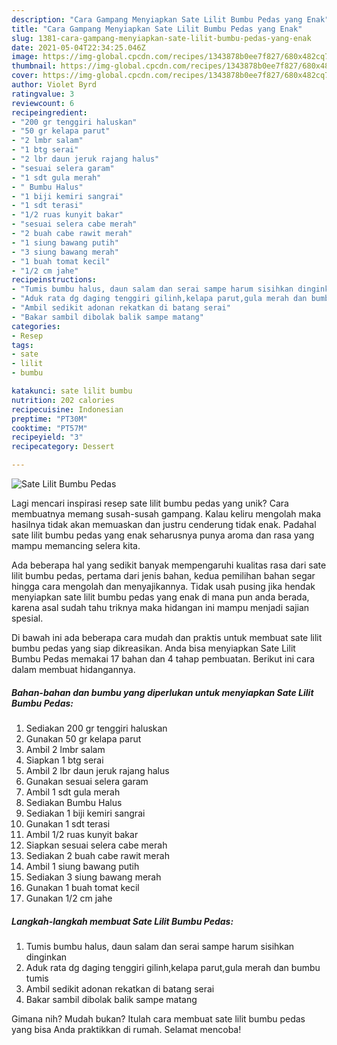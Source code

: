 ```yaml
---
description: "Cara Gampang Menyiapkan Sate Lilit Bumbu Pedas yang Enak"
title: "Cara Gampang Menyiapkan Sate Lilit Bumbu Pedas yang Enak"
slug: 1381-cara-gampang-menyiapkan-sate-lilit-bumbu-pedas-yang-enak
date: 2021-05-04T22:34:25.046Z
image: https://img-global.cpcdn.com/recipes/1343878b0ee7f827/680x482cq70/sate-lilit-bumbu-pedas-foto-resep-utama.jpg
thumbnail: https://img-global.cpcdn.com/recipes/1343878b0ee7f827/680x482cq70/sate-lilit-bumbu-pedas-foto-resep-utama.jpg
cover: https://img-global.cpcdn.com/recipes/1343878b0ee7f827/680x482cq70/sate-lilit-bumbu-pedas-foto-resep-utama.jpg
author: Violet Byrd
ratingvalue: 3
reviewcount: 6
recipeingredient:
- "200 gr tenggiri haluskan"
- "50 gr kelapa parut"
- "2 lmbr salam"
- "1 btg serai"
- "2 lbr daun jeruk rajang halus"
- "sesuai selera garam"
- "1 sdt gula merah"
- " Bumbu Halus"
- "1 biji kemiri sangrai"
- "1 sdt terasi"
- "1/2 ruas kunyit bakar"
- "sesuai selera cabe merah"
- "2 buah cabe rawit merah"
- "1 siung bawang putih"
- "3 siung bawang merah"
- "1 buah tomat kecil"
- "1/2 cm jahe"
recipeinstructions:
- "Tumis bumbu halus, daun salam dan serai sampe harum sisihkan dinginkan"
- "Aduk rata dg daging tenggiri gilinh,kelapa parut,gula merah dan bumbu tumis"
- "Ambil sedikit adonan rekatkan di batang serai"
- "Bakar sambil dibolak balik sampe matang"
categories:
- Resep
tags:
- sate
- lilit
- bumbu

katakunci: sate lilit bumbu 
nutrition: 202 calories
recipecuisine: Indonesian
preptime: "PT30M"
cooktime: "PT57M"
recipeyield: "3"
recipecategory: Dessert

---
```



![Sate Lilit Bumbu Pedas](https://img-global.cpcdn.com/recipes/1343878b0ee7f827/680x482cq70/sate-lilit-bumbu-pedas-foto-resep-utama.jpg)

Lagi mencari inspirasi resep sate lilit bumbu pedas yang unik? Cara membuatnya memang susah-susah gampang. Kalau keliru mengolah maka hasilnya tidak akan memuaskan dan justru cenderung tidak enak. Padahal sate lilit bumbu pedas yang enak seharusnya punya aroma dan rasa yang mampu memancing selera kita.



Ada beberapa hal yang sedikit banyak mempengaruhi kualitas rasa dari sate lilit bumbu pedas, pertama dari jenis bahan, kedua pemilihan bahan segar hingga cara mengolah dan menyajikannya. Tidak usah pusing jika hendak menyiapkan sate lilit bumbu pedas yang enak di mana pun anda berada, karena asal sudah tahu triknya maka hidangan ini mampu menjadi sajian spesial.


Di bawah ini ada beberapa cara mudah dan praktis untuk membuat sate lilit bumbu pedas yang siap dikreasikan. Anda bisa menyiapkan Sate Lilit Bumbu Pedas memakai 17 bahan dan 4 tahap pembuatan. Berikut ini cara dalam membuat hidangannya.

<!--inarticleads1-->

##### Bahan-bahan dan bumbu yang diperlukan untuk menyiapkan Sate Lilit Bumbu Pedas:

1. Sediakan 200 gr tenggiri haluskan
1. Gunakan 50 gr kelapa parut
1. Ambil 2 lmbr salam
1. Siapkan 1 btg serai
1. Ambil 2 lbr daun jeruk rajang halus
1. Gunakan sesuai selera garam
1. Ambil 1 sdt gula merah
1. Sediakan  Bumbu Halus
1. Sediakan 1 biji kemiri sangrai
1. Gunakan 1 sdt terasi
1. Ambil 1/2 ruas kunyit bakar
1. Siapkan sesuai selera cabe merah
1. Sediakan 2 buah cabe rawit merah
1. Ambil 1 siung bawang putih
1. Sediakan 3 siung bawang merah
1. Gunakan 1 buah tomat kecil
1. Gunakan 1/2 cm jahe




<!--inarticleads2-->

##### Langkah-langkah membuat Sate Lilit Bumbu Pedas:

1. Tumis bumbu halus, daun salam dan serai sampe harum sisihkan dinginkan
1. Aduk rata dg daging tenggiri gilinh,kelapa parut,gula merah dan bumbu tumis
1. Ambil sedikit adonan rekatkan di batang serai
1. Bakar sambil dibolak balik sampe matang




Gimana nih? Mudah bukan? Itulah cara membuat sate lilit bumbu pedas yang bisa Anda praktikkan di rumah. Selamat mencoba!
